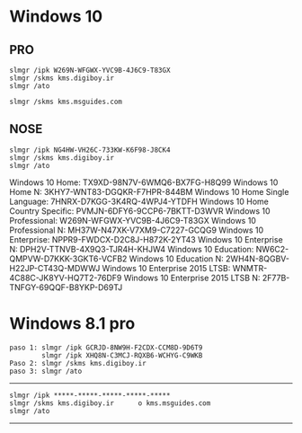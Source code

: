 # Windows 10

## PRO
```
slmgr /ipk W269N-WFGWX-YVC9B-4J6C9-T83GX
slmgr /skms kms.digiboy.ir      
slmgr /ato

slmgr /skms kms.msguides.com
```
## NOSE
```
slmgr /ipk NG4HW-VH26C-733KW-K6F98-J8CK4
slmgr /skms kms.digiboy.ir      
slmgr /ato
```

Windows 10 Home: TX9XD-98N7V-6WMQ6-BX7FG-H8Q99
Windows 10 Home N: 3KHY7-WNT83-DGQKR-F7HPR-844BM
Windows 10 Home Single Language: 7HNRX-D7KGG-3K4RQ-4WPJ4-YTDFH
Windows 10 Home Country Specific: PVMJN-6DFY6-9CCP6-7BKTT-D3WVR
Windows 10 Professional: W269N-WFGWX-YVC9B-4J6C9-T83GX
Windows 10 Professional N: MH37W-N47XK-V7XM9-C7227-GCQG9
Windows 10 Enterprise: NPPR9-FWDCX-D2C8J-H872K-2YT43
Windows 10 Enterprise N: DPH2V-TTNVB-4X9Q3-TJR4H-KHJW4
Windows 10 Education: NW6C2-QMPVW-D7KKK-3GKT6-VCFB2
Windows 10 Education N: 2WH4N-8QGBV-H22JP-CT43Q-MDWWJ
Windows 10 Enterprise 2015 LTSB: WNMTR-4C88C-JK8YV-HQ7T2-76DF9
Windows 10 Enterprise 2015 LTSB N: 2F77B-TNFGY-69QQF-B8YKP-D69TJ

# Windows 8.1 pro

```
paso 1: slmgr /ipk GCRJD-8NW9H-F2CDX-CCM8D-9D6T9
        slmgr /ipk XHQ8N-C3MCJ-RQXB6-WCHYG-C9WKB
Paso 2: slmgr /skms kms.digiboy.ir     
paso 3: slmgr /ato
```
--- ---
```
slmgr /ipk *****-*****-*****-*****-*****
slmgr /skms kms.digiboy.ir      o kms.msguides.com
slmgr /ato
```
---